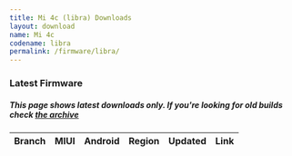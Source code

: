 ```yaml
---
title: Mi 4c (libra) Downloads
layout: download
name: Mi 4c
codename: libra
permalink: /firmware/libra/
---
```


### Latest Firmware
##### This page shows latest downloads only. If you're looking for old builds check [the archive](/archive/firmware/libra/)


<div class="table-responsive-md" id="table-wrapper">
<table id="firmware" class="compact table table-striped table-hover table-sm">
    <thead class="thead-dark">
        <tr>
            <th>Branch</th>
            <th>MIUI</th>
            <th>Android</th>
            <th>Region</th>
            <th>Updated</th>
            <th>Link</th>
        </tr>
    </thead>
    <script>loadFirmwareDownloads('libra', 'latest')</script>
</table>
</div>
